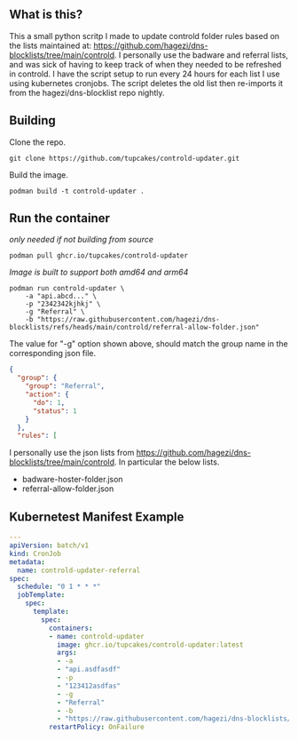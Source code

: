 ## What is this?
This a small python scritp I made to update controld folder rules based on the lists maintained at: https://github.com/hagezi/dns-blocklists/tree/main/controld. I personally use the badware and referral lists, and was sick of having to keep track of when they needed to be refreshed in controld. I have the script setup to run every 24 hours for each list I use using kubernetes cronjobs. The script deletes the old list then re-imports it from the hagezi/dns-blocklist repo nightly.

## Building
Clone the repo.
```shell
git clone https://github.com/tupcakes/controld-updater.git
```

Build the image.
```shell
podman build -t controld-updater .
```

## Run the container
*only needed if not building from source*
```shell
podman pull ghcr.io/tupcakes/controld-updater
```
*Image is built to support both amd64 and arm64*
```shell
podman run controld-updater \
    -a "api.abcd..." \
    -p "2342342kjhkj" \
    -g "Referral" \
    -b "https://raw.githubusercontent.com/hagezi/dns-blocklists/refs/heads/main/controld/referral-allow-folder.json"
```

The value for "-g" option shown above, should match the group name in the corresponding json file.
```json
{
  "group": {
    "group": "Referral",
    "action": {
      "do": 1,
      "status": 1
    }
  },
  "rules": [
```


I personally use the json lists from https://github.com/hagezi/dns-blocklists/tree/main/controld. In particular the below lists.
- badware-hoster-folder.json
- referral-allow-folder.json

## Kubernetest Manifest Example
```yaml
---
apiVersion: batch/v1
kind: CronJob
metadata:
  name: controld-updater-referral
spec:
  schedule: "0 1 * * *"
  jobTemplate:
    spec:
      template:
        spec:
          containers:
          - name: controld-updater
            image: ghcr.io/tupcakes/controld-updater:latest
            args:
            - -a
            - "api.asdfasdf"
            - -p
            - "123412asdfas"
            - -g
            - "Referral"
            - -b
            - "https://raw.githubusercontent.com/hagezi/dns-blocklists/refs/heads/main/controld/referral-allow-folder.json"
          restartPolicy: OnFailure
```
